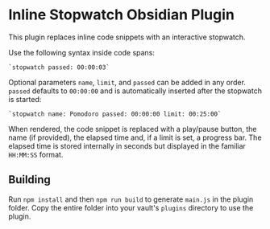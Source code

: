 # Inline Stopwatch Obsidian Plugin

This plugin replaces inline code snippets with an interactive stopwatch.

Use the following syntax inside code spans:

```
`stopwatch passed: 00:00:03`
```

Optional parameters `name`, `limit`, and `passed` can be added in any order. `passed` defaults to `00:00:00` and is automatically inserted after the stopwatch is started:


```
`stopwatch name: Pomodoro passed: 00:00:00 limit: 00:25:00`
```

When rendered, the code snippet is replaced with a play/pause button, the name
(if provided), the elapsed time and, if a limit is set, a progress bar. The
elapsed time is stored internally in seconds but displayed in the familiar
`HH:MM:SS` format.

## Building

Run `npm install` and then `npm run build` to generate `main.js` in the plugin
folder. Copy the entire folder into your vault's `plugins` directory to use the
plugin.

